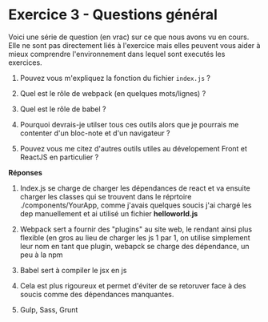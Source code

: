 # Exercice 3 - Questions général

Voici une série de question (en vrac) sur ce que nous avons vu en cours. Elle ne sont pas directement liés à l'exercice mais elles peuvent vous aider à mieux comprendre l'environnement dans lequel sont executés les exercices.

1. Pouvez vous m'expliquez la fonction du fichier `index.js` ?

2. Quel est le rôle de webpack (en quelques mots/lignes) ?

3. Quel est le rôle de babel ?

4. Pourquoi devrais-je utilser tous ces outils alors que je pourrais me contenter d'un bloc-note et d'un navigateur ?

5. Pouvez vous me citez d'autres outils utiles au dévelopement Front et ReactJS en particulier ?

**Réponses**
1. Index.js se charge de charger les dépendances de react et va ensuite charger les classes qui se trouvent dans le réprtoire ./components/YourApp, comme j'avais quelques soucis j'ai chargé les dep manuellement et ai utilisé un fichier **helloworld.js**

2. Webpack sert a fournir des "plugins" au site web, le rendant ainsi plus flexible (en gros au lieu de charger les js 1 par 1, on utilise simplement leur nom en tant que plugin, webapck se charge des dépendance, un peu à la npm

3. Babel sert à compiler le jsx en js

4. Cela est plus rigoureux et permet d'éviter de se retoruver face à des soucis comme des dépendances manquantes.

5. Gulp, Sass, Grunt 
